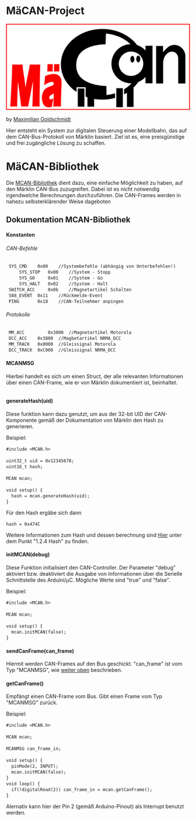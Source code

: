# MäCAN-Project

![MäCAN](images/mäcan-logo.png)

by [Maximilian Goldschmidt](mailto:maxigoldschmidt@gmail.com)

Hier entsteht ein System zur digitalen Steuerung einer Modellbahn, das auf dem CAN-Bus-Protokoll von Märklin basiert. Ziel ist es, eine preisgünstige und frei zugängliche Lösung zu schaffen.

# MäCAN-Bibliothek

Die [MCAN-Bibliothek](MCAN/) dient dazu, eine einfache Möglichkeit zu haben, auf den Märklin CAN-Bus zuzugreifen. Dabei ist es nicht notwendig irgendwelche Berechnungen durchzuführen. Die CAN-Frames werden in nahezu selbsterklärender Weise dageboten

## Dokumentation MCAN-Bibliothek

#### Konstanten

###### CAN-Befehle
````
 SYS_CMD	0x00 	//Systembefehle (abhängig von Unterbefehlen!)
 	 SYS_STOP 	0x00 	//System - Stopp
 	 SYS_GO		0x01	//System - Go
 	 SYS_HALT	0x02	//System - Halt
 SWITCH_ACC 	0x0b	//Magnetartikel Schalten
 S88_EVENT	0x11	//Rückmelde-Event
 PING 		0x18	//CAN-Teilnehmer anpingen
````

###### Protokolle
````
 MM_ACC 		0x3000	//Magnetartikel Motorola
 DCC_ACC 	0x3800	//Magbetartikel NRMA_DCC
 MM_TRACK 	0x0000	//Gleissignal Motorola
 DCC_TRACK 	0xC000	//Gleissignal NRMA_DCC
````

#### MCANMSG

Hierbei handelt es sich um einen Struct, der alle relevanten Informationen über einen CAN-Frame, wie er von Märklin dokumentiert ist, beinhaltet.
````
````

#### generateHash(uid)

Diese funktion kann dazu genutzt, um aus der 32-bit UID der CAN-Komponente gemäß der Dokumentation von Märklin den Hash zu generieren.

Beispiel:
```
#include <MCAN.h>

uint32_t uid = 0x12345678;
uint16_t hash;

MCAN mcan;

void setup() {
  hash = mcan.generateHash(uid);
}
````

Für den Hash ergäbe sich dann 
````
hash = 0x474C
````
Weitere Informationen zum Hash und dessen berechnung sind [Hier](http://medienpdb.maerklin.de/digital22008/files/cs2CAN-Protokoll-2_0.pdf) unter dem Punkt "1.2.4 Hash" zu finden.

#### initMCAN(debug)

Diese Funktion initialisiert den CAN-Controller.
Der Parameter "debug" aktiviert bzw. deaktiviert die Ausgabe von Informationen über die Serielle Schnittstelle des Arduini/µC. Mögliche Werte sind "true" und "false".

Beispiel:
````
#include <MCAN.h>

MCAN mcan;

void setup() {
  mcan.initMCAN(false);
}
````

#### sendCanFrame(can_frame)

Hiermit werden CAN-Frames auf den Bus geschickt. "can_frame" ist vom Typ "MCANMSG", wie [weiter oben](#MCANMSG) beschrieben.

#### getCanFrame()

Empfängt einen CAN-Frame vom Bus. Gibt einen Frame vom Typ "MCANMSG" zurück.

Beispiel:
````
#include <MCAN.h>

MCAN mcan;

MCANMSG can_frame_in;

void setup() {
  pinMode(2, INPUT);
  mcan.initMCAN(false);
}
void loop() {
  if(!digitalRead(2)) can_frame_in = mcan.getCanFrame();
}
````
Alernativ kann hier der Pin 2 (gemäß Arduino-Pinout) als Interrupt benutzt werden.
